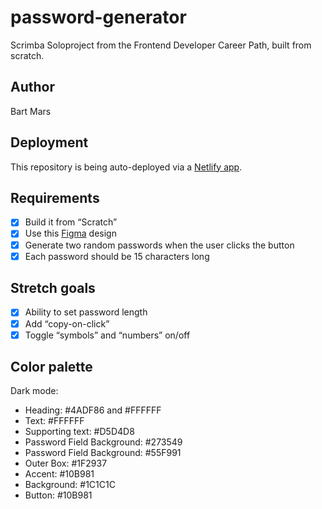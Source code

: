 # password-generator
Scrimba Soloproject from the Frontend Developer Career Path, built from scratch.

## Author
Bart Mars

## Deployment
This repository is being auto-deployed via a [Netlify app](https://www.netlify.com).

## Requirements
* [x] Build it from “Scratch”
* [x] Use this [Figma](https://www.figma.com/file/NEj9JDycMjF3XKXq7swoc9/Random-Password-Generator-(New-version)?node-id=0%3A1) design
* [x] Generate two random passwords when the user clicks the button
* [x] Each password should be 15 characters long

## Stretch goals
* [x] Ability to set password length
* [x] Add “copy-on-click”
* [x] Toggle “symbols” and “numbers” on/off

## Color palette
Dark mode:
* Heading: #4ADF86 and #FFFFFF
* Text: #FFFFFF
* Supporting text: #D5D4D8
* Password Field Background: #273549
* Password Field Background: #55F991
* Outer Box: #1F2937
* Accent: #10B981
* Background: #1C1C1C
* Button: #10B981

